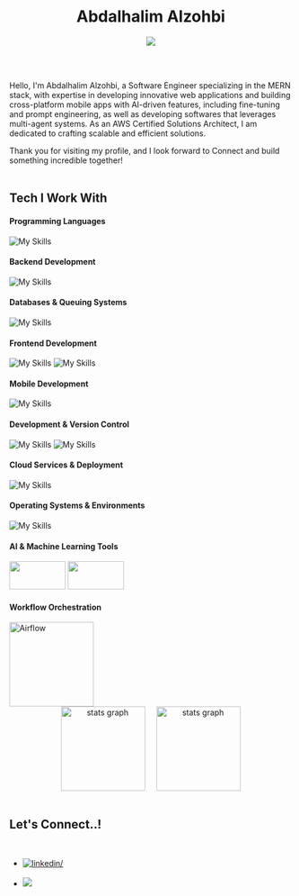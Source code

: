 <h1 align="center"><b>Abdalhalim Alzohbi</b></h1>

<p align="center">
  <img src="http://readme-typing-svg.herokuapp.com?font=Time+New+Roman&color=cyan&size=25&center=true&vCenter=true&width=600&height=100&lines=Software+Engineer;++;AWS+Solutions+Architect;AI+Enthusiast">
</p>

<br>
<br>

Hello, I'm Abdalhalim Alzohbi, a Software Engineer specializing in the MERN stack,
with expertise in developing innovative web applications and building cross-platform mobile apps with AI-driven features, including fine-tuning and prompt engineering, as well as developing softwares that leverages multi-agent systems.
As an AWS Certified Solutions Architect, I am dedicated to crafting scalable and efficient solutions.

Thank you for visiting my profile, and I look forward to Connect and build something incredible together!
<br><br>

## Tech I Work With

#### Programming Languages

![My Skills](https://skillicons.dev/icons?i=python,java,cs,js,dart)

#### Backend Development

![My Skills](https://skillicons.dev/icons?i=express,fastapi,php)

#### Databases & Queuing Systems

![My Skills](https://skillicons.dev/icons?i=mongodb,postgres,mysql,firebase,rabbitmq,redis)

#### Frontend Development

![My Skills](https://skillicons.dev/icons?i=html,css,ts,react,redux)
![My Skills](https://skillicons.dev/icons?i=tailwind,bootstrap)

#### Mobile Development

![My Skills](https://skillicons.dev/icons?i=flutter)

#### Development & Version Control

![My Skills](https://skillicons.dev/icons?i=git,github,vscode,nodejs)
![My Skills](https://skillicons.dev/icons?i=vite,npm,pnpm)

#### Cloud Services & Deployment

![My Skills](https://skillicons.dev/icons?i=aws,vercel,docker)

#### Operating Systems & Environments

![My Skills](https://skillicons.dev/icons?i=windows,ubuntu,kali)

#### AI & Machine Learning Tools

<img src="https://upload.wikimedia.org/wikipedia/commons/7/78/Tesseract_OCR_logo_%28Google%29.png" width="100" height="50" />
<img src="https://upload.wikimedia.org/wikipedia/commons/3/3f/LangChain_logo.png" width="100" height="50" />

#### Workflow Orchestration

<img src="https://upload.wikimedia.org/wikipedia/commons/d/de/AirflowLogo.png" alt="Airflow" width="150"/>

<br>

<div align="center" style="width: 100% ;display: flex; flex-direction: column; justify-content: center; align-item: center; gap: 20px;">
    <div align="center" style="width: 100% ;display: flex; justify-content: center; align-item: center; gap: 20px;">
        <img src="https://github-readme-stats.vercel.app/api?username=abdalhalimalzohbi&hide_title=false&hide_rank=false&show_icons=true&include_all_commits=true&count_private=true&disable_animations=false&theme=dracula&locale=en&hide_border=false" height="150" alt="stats graph"  />
            <img src="https://github-readme-stats.vercel.app/api/top-langs?username=abdalhalimalzohbi&show_icons=true&locale=en&layout=compact&theme=dracula" height="150" alt="stats graph"  />
            </div>

</div>

<br>

## <b> Let's Connect..!</b>

<br>
<div align='left'>

<ul>

<li>
<a href="https://www.linkedin.com/in/abdalhalim-alzohbi-94b9b8225?lipi=urn%3Ali%3Apage%3Ad_flagship3_profile_view_base_contact_details%3BiOsFQqiiR2O09hz1G9dKJw%3D%3D" target="_blank">
<img src="https://img.shields.io/badge/linkedin:  abdalhalim alzohbi-0077B5.svg?color=405DE6&style=for-the-badge&logo=linkedin&logoColor=white" alt=linkedin/>
</a>
</li>
<br>
<li>
<a href="mailto:abdalhalimalzohbi@gmail.com" target="_blank">
<img src="https://img.shields.io/badge/gmail:  abdalhalim alzohbi-%23EA4335.svg?style=for-the-badge&logo=gmail&logoColor=white" t=mail/>
</a>
</li>
	
</ul>
</div>
